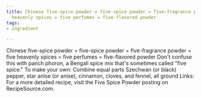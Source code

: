```yaml
---
title: Chinese five-spice powder = five-spice powder = five-fragrance powder = five
  heavenly spices = five perfumes = five-flavored powder
tags:
- ingredient

---
```

Chinese five-spice powder = five-spice powder = five-fragrance powder = five heavenly spices = five perfumes = five-flavored powder Don't confuse this with panch phoron, a Bengali spice mix that's sometimes called "five spice." To make your own: Combine equal parts Szechwan (or black) pepper, star anise (or anise), cinnamon, cloves, and fennel, all ground Links: For a more detailed recipe, visit the Five Spice Powder posting on RecipeSource.com.
